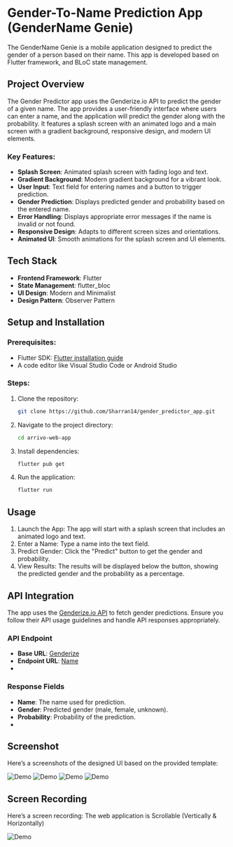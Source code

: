 # Gender-To-Name Prediction App (GenderName Genie)

The GenderName Genie is a mobile application designed to predict the gender of a person based on their name. This app is developed based on Flutter framework, and BLoC state management.

## Project Overview

The Gender Predictor app uses the Genderize.io API to predict the gender of a given name. The app provides a user-friendly interface where users can enter a name, and the application will predict the gender along with the probability. It features a splash screen with an animated logo and a main screen with a gradient background, responsive design, and modern UI elements.

### Key Features:
- **Splash Screen**: Animated splash screen with fading logo and text.
- **Gradient Background**: Modern gradient background for a vibrant look.
- **User Input**: Text field for entering names and a button to trigger prediction.
- **Gender Prediction**: Displays predicted gender and probability based on the entered name.
- **Error Handling**: Displays appropriate error messages if the name is invalid or not found.
- **Responsive Design**: Adapts to different screen sizes and orientations.
- **Animated UI**: Smooth animations for the splash screen and UI elements.

## Tech Stack

- **Frontend Framework**: Flutter
- **State Management**: flutter_bloc
- **UI Design**: Modern and Minimalist
- **Design Pattern**: Observer Pattern

## Setup and Installation

### Prerequisites:
- Flutter SDK: [Flutter installation guide](https://flutter.dev/docs/get-started/install)
- A code editor like Visual Studio Code or Android Studio

### Steps:
1. Clone the repository:
   ```bash
   git clone https://github.com/Sharran14/gender_predictor_app.git
2. Navigate to the project directory:
   ```bash
   cd arrivo-web-app
3. Install dependencies:
   ```bash
   flutter pub get
4. Run the application:
   ```bash
   flutter run

## Usage
1. Launch the App: The app will start with a splash screen that includes an animated logo and text.
2. Enter a Name: Type a name into the text field.
3. Predict Gender: Click the "Predict" button to get the gender and probability.
4. View Results: The results will be displayed below the button, showing the predicted gender and the probability as a percentage.

## API Integration

The app uses the [Genderize.io API](https://genderize.io/) to fetch gender predictions. Ensure you follow their API usage guidelines and handle API responses appropriately.

### API Endpoint

- **Base URL**: [Genderize](https://api.genderize.io)
- **Endpoint URL**: [Name](https://api.genderize.io?name=<name>)
- 
### Response Fields

- **Name**: The name used for prediction.
- **Gender**: Predicted gender (male, female, unknown).
- **Probability**: Probability of the prediction.
- 
## Screenshot

Here’s a screenshots of the designed UI based on the provided template:

<img style="align-content: center;" alt="Demo" src="assets/Screenshot1.png">
<img style="align-content: center;" alt="Demo" src="assets/Screenshot2.png">
<img style="align-content: center;" alt="Demo" src="assets/Screenshot3.png">
<img style="align-content: center;" alt="Demo" src="assets/Screenshot4.png">

## Screen Recording 

Here’s a screen recording:
The web application is Scrollable (Vertically & Horizontally)

<img style="align-content: center;" alt="Demo" src="assets/Recording.gif">
